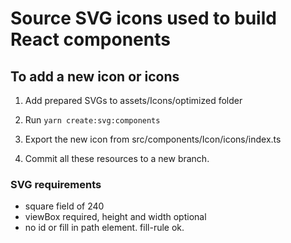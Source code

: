 # Source SVG icons used to build React components

## To add a new icon or icons

1. Add prepared SVGs to assets/Icons/optimized folder

2. Run `yarn create:svg:components`

3. Export the new icon from src/components/Icon/icons/index.ts

4. Commit all these resources to a new branch.

### SVG requirements
 - square field of 240
 - viewBox required, height and width optional
 - no id or fill in path element. fill-rule ok.

